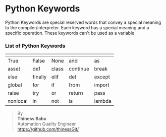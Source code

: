 # Python Keywords
Python Keywords are special reserved words that convey a special meaning to the compiler/interpreter. Each keyword has a special meaning and a specific operation. These keywords can't be used as a variable

### List of Python Keywords 
| <!-- -->    | <!-- -->    | <!-- -->    |<!-- -->    |<!-- -->    |
|-------------|-------------|-------------|-------------|-------------|
| True | False | None | and | as |
| asset | def | class | continue | break |
| else | finally | elif | del | except |
| global | for | if | from | import |
| raise | try | or | return | pass |
| nonlocal | in | not | is | lambda |

>By<br/> 
**Thiness Babu**<br/> 
Automation Quality Engineer<br/>
https://github.com/thinessGit/ <br/>